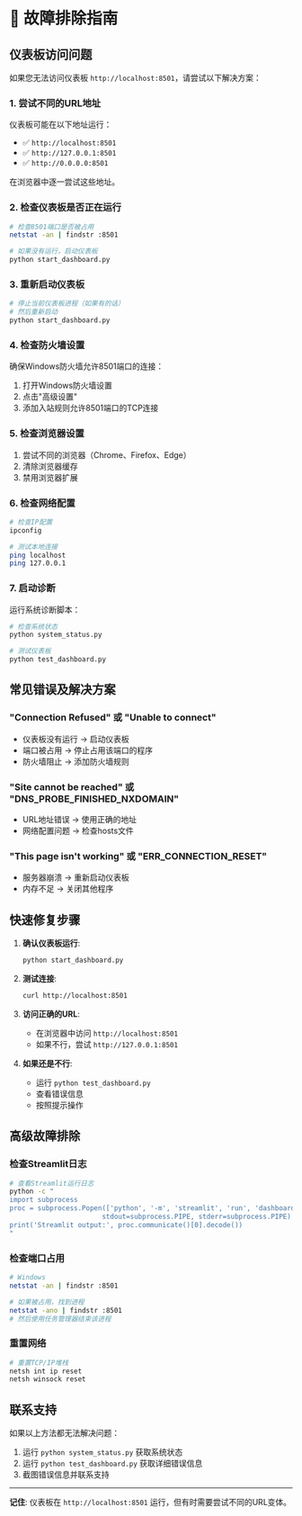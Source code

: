 # 🔧 故障排除指南

## 仪表板访问问题

如果您无法访问仪表板 `http://localhost:8501`，请尝试以下解决方案：

### 1. 尝试不同的URL地址

仪表板可能在以下地址运行：

- ✅ `http://localhost:8501`
- ✅ `http://127.0.0.1:8501`
- ✅ `http://0.0.0.0:8501`

在浏览器中逐一尝试这些地址。

### 2. 检查仪表板是否正在运行

```bash
# 检查8501端口是否被占用
netstat -an | findstr :8501

# 如果没有运行，启动仪表板
python start_dashboard.py
```

### 3. 重新启动仪表板

```bash
# 停止当前仪表板进程（如果有的话）
# 然后重新启动
python start_dashboard.py
```

### 4. 检查防火墙设置

确保Windows防火墙允许8501端口的连接：

1. 打开Windows防火墙设置
2. 点击"高级设置"
3. 添加入站规则允许8501端口的TCP连接

### 5. 检查浏览器设置

1. 尝试不同的浏览器（Chrome、Firefox、Edge）
2. 清除浏览器缓存
3. 禁用浏览器扩展

### 6. 检查网络配置

```bash
# 检查IP配置
ipconfig

# 测试本地连接
ping localhost
ping 127.0.0.1
```

### 7. 启动诊断

运行系统诊断脚本：

```bash
# 检查系统状态
python system_status.py

# 测试仪表板
python test_dashboard.py
```

## 常见错误及解决方案

### "Connection Refused" 或 "Unable to connect"
- 仪表板没有运行 → 启动仪表板
- 端口被占用 → 停止占用该端口的程序
- 防火墙阻止 → 添加防火墙规则

### "Site cannot be reached" 或 "DNS_PROBE_FINISHED_NXDOMAIN"
- URL地址错误 → 使用正确的地址
- 网络配置问题 → 检查hosts文件

### "This page isn't working" 或 "ERR_CONNECTION_RESET"
- 服务器崩溃 → 重新启动仪表板
- 内存不足 → 关闭其他程序

## 快速修复步骤

1. **确认仪表板运行**:
   ```bash
   python start_dashboard.py
   ```

2. **测试连接**:
   ```bash
   curl http://localhost:8501
   ```

3. **访问正确的URL**:
   - 在浏览器中访问 `http://localhost:8501`
   - 如果不行，尝试 `http://127.0.0.1:8501`

4. **如果还是不行**:
   - 运行 `python test_dashboard.py`
   - 查看错误信息
   - 按照提示操作

## 高级故障排除

### 检查Streamlit日志
```bash
# 查看Streamlit运行日志
python -c "
import subprocess
proc = subprocess.Popen(['python', '-m', 'streamlit', 'run', 'dashboard/app.py'],
                       stdout=subprocess.PIPE, stderr=subprocess.PIPE)
print('Streamlit output:', proc.communicate()[0].decode())
"
```

### 检查端口占用
```bash
# Windows
netstat -an | findstr :8501

# 如果被占用，找到进程
netstat -ano | findstr :8501
# 然后使用任务管理器结束该进程
```

### 重置网络
```bash
# 重置TCP/IP堆栈
netsh int ip reset
netsh winsock reset
```

## 联系支持

如果以上方法都无法解决问题：

1. 运行 `python system_status.py` 获取系统状态
2. 运行 `python test_dashboard.py` 获取详细错误信息
3. 截图错误信息并联系支持

---

**记住**: 仪表板在 `http://localhost:8501` 运行，但有时需要尝试不同的URL变体。
